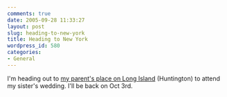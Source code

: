 ```yaml
---
comments: true
date: 2005-09-28 11:33:27
layout: post
slug: heading-to-new-york
title: Heading to New York
wordpress_id: 580
categories:
- General
---
```


I'm heading out to [my parent's place on Long Island](http://maps.google.com/maps?q=10+Jones+Ln,+Huntington,+NY&spn=0.006239,0.009469&t=k&hl=en) (Huntington) to attend my sister's wedding.  I'll be back on Oct 3rd.

